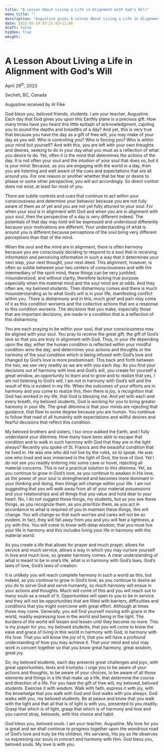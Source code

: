 ```yaml
---
title: "A Lesson About Living a Life in Alignment with God’s Will"
menu_title: ""
description: "Augustine gives A Lesson About Living a Life in Alignment with God’s Will"
date: 2023-05-19 07:21:03+11:00
draft: False
hidden: True
weight:
---
```

# A Lesson About Living a Life in Alignment with God’s Will

April 29<sup>th</sup>, 2023

Sechelt, BC, Canada

Augustine received by Al Fike  

God bless you, beloved friends, students. I am your teacher, Augustine. Each day that God gives you upon this Earthly plane is a precious gift. How many times have you heard this little epitaph of acknowledgment, cajoling you to sound the depths and breadths of a day? And yet, this is very true that because you have the day as a  gift of free will, you may make of your day as you will. Who is controlling you? Who is forcing you? Who is within your mind but yourself? And with this, you are left with your own thoughts and desires, seeking to do in your day what you must as a reflection of what you desire to do. Yet, often it is the mind that determines the actions of the day. It is not often your soul and the intuition of your soul that does so, but it is your mind. Because, as you are engaging with the world in a day, then you are listening and well aware of the cues and expectations that are all around you. For one reason or another whether that be fear or desire to please or some other perspective, you will act accordingly. So direct control does not exist, at least for most of you. 

There are subtle controls and cues that continue to act within your consciousness and determine your behavior because you are not fully aware of them as of yet and you are not yet fully attuned to your soul. For when your soul is in alignment with God and when you are in alignment with your soul, then the perspective of a day is very different indeed. The potentials of that day may hold will be expressed and understood differently because your motivations are different. Your understanding of what is around you is different because perceptions of the soul bring very different perceptions than that of the mind. 

When the soul and the mind are in alignment, there is often harmony because you are consciously deciding to respond to a soul that is receiving information and perceiving information in such a way that it determines your next step, your next thought, your next deed. This alignment, however, is often so subtle between your two centers of consciousness and with the intermediary of the spirit mind, these things can be very jumbled, misunderstood, and without clarity, therefore lacking true purpose especially when the material mind and the soul mind are at odds. And they often are, my beloved students. Then disharmony comes and there is much misunderstanding as to what God’s will is in your life, manifesting conflict within you. There is disharmony and in this, much grief and pain may come of it as this condition worsens and the collective actions that are a response to this condition worsens. The decisions that you make, especially those that are important decisions, are made in a condition that is a reflection of this disharmony. 

You are each praying to be within your soul, that your consciousness may be aligned with your soul. You pray to receive the great gift, the gift of God’s love so that you are truly in alignment with God. Thus, in your life depending upon the day, either the human condition is reflected within your mindful condition wins the day, and determines your actions and thoughts or the harmony of the soul condition which is being infused with God’s love and changed by God’s love is more predominant. This back and forth between the two, we see very readily as we are with you each day. As you find your decisions out of harmony with love and God’s will, you create for yourself a great window, an opportunity to learn and to grow and to realize that yes, I am not listening to God’s will. I am not in harmony with God’s will and the result of this is evident in my life. When the outcomes of your efforts are in harmony and you come to realize this, then there is joy, a recognition that God has worked in my life, that God is blessing me. And yet with each and every breath, my beloved students, God is working for you to bring greater harmony in your life. The great dilemma is that your minds are rejecting that guidance, that flow to some degree because you are human. You continue to follow that road of all humanity with expectations and willful desires and fearful decisions that reflect this condition.

My beloved brothers and sisters, I too once walked the Earth, and I fully understand your dilemma. How many have been able to escape that condition and to walk in such harmony with God that they are in the light always? Recently you spoke of St. Francis and the beautiful condition that he lived in. He was one who did not live by the rules, so to speak. He was one who lived and was immersed in the light of God, the love of God. Yet I do not see you readily entering into some cave or hovel, rejecting all material concerns. This is not a practical solution to this dilemma. Yet, as you continue to grow in God’s love, as you continue to awaken in His love, as the power of your soul is strengthened and becomes more dominant in your thinking and doing, then things will change within your life. I am not suggesting that you will walk away from all of your material possessions and your relationships and all things that you value and hold dear to your heart. No, I do not suggest these things, my students, but as you see these things, as you recognize them, as you prioritize them, as you act in accordance to what is required of you to maintain these things, this will change. You will change so that such worries and cares will not be so evident. In fact, they will fall away from you and you will feel a lightness, a joy with this. You will come to know with deep wisdom, that you must live your life in harmony and this includes living your life in harmony with the material world.

As you create a life that allows for prayer and much prayer, allows for service and much service, allows a way in which you may nurture yourself in love and much love, so greater harmony comes. A clear understanding of what is meant to be in one’s life, what is in harmony with God’s laws, God’s laws of love, God’s laws of creation.

It is unlikely you will reach complete harmony in such a world as this, but indeed, as you continue to grow in God’s love, as you continue to desire as you do to serve  God and serve humanity, so much harmony will ensue in your actions and thoughts. Much will come of this and you will reach out to many souls as a result of it. Opportunities will open to you to be in service and they will not be opportunities that are filled with barriers, difficulties and conditions that you might overcome with great effort. Although at times these may come. Generally, you will find yourself moving with grace in the world, readily expressing love in the world and being in the light. The burdens of the world will lessen and lessen until they become no more. This is my prayer for you, my beloved students, that you will come to know the ease and grace of living in this world in harmony with God, in harmony with His love. That you will know the joy of it, that you will have a profound understanding of how you may achieve it. That your mind and soul may work in concert together so that you know great harmony, great wisdom, great joy. 

So, my beloved students, each day presents great challenges and joys, with great opportunities, tests and triumphs. I urge you to be aware of your actions and thoughts, to be aware of your choices, to be aware of all those elements and things in a life that make up a life, that determine the course and direction of a life. For you have the gift of free will, my beloved, beloved students. Exercise it with wisdom. Walk with faith, express it with joy, with the knowledge that you walk with God and God walks with you always. God walks with you, my beloved students. Be at peace and know that you walk with the light and that all that is of light is with you, presented to you readily. Grasp that which is of light, grasp that which is of harmony and love and you cannot stray, beloveds, with this choice and habit.

God bless you, beloved souls. I am your teacher, Augustine. My love for you is great and we shall continue to progress together upon the wondrous road of God’s love and truly be His children, His servants, His joy as He observes us expressing our souls in concert and harmony with Him. God bless you, beloved souls. My love is with you.